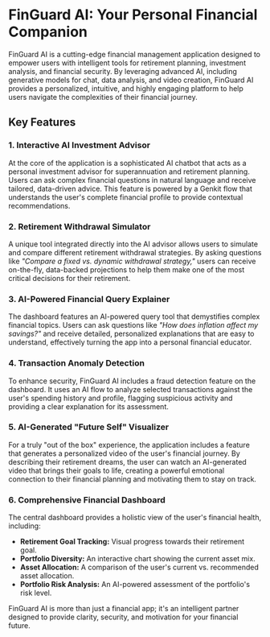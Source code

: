 # FinGuard AI: Your Personal Financial Companion

FinGuard AI is a cutting-edge financial management application designed to empower users with intelligent tools for retirement planning, investment analysis, and financial security. By leveraging advanced AI, including generative models for chat, data analysis, and video creation, FinGuard AI provides a personalized, intuitive, and highly engaging platform to help users navigate the complexities of their financial journey.

## Key Features

### 1. Interactive AI Investment Advisor
At the core of the application is a sophisticated AI chatbot that acts as a personal investment advisor for superannuation and retirement planning. Users can ask complex financial questions in natural language and receive tailored, data-driven advice. This feature is powered by a Genkit flow that understands the user's complete financial profile to provide contextual recommendations.

### 2. Retirement Withdrawal Simulator
A unique tool integrated directly into the AI advisor allows users to simulate and compare different retirement withdrawal strategies. By asking questions like *"Compare a fixed vs. dynamic withdrawal strategy,"* users can receive on-the-fly, data-backed projections to help them make one of the most critical decisions for their retirement.

### 3. AI-Powered Financial Query Explainer
The dashboard features an AI-powered query tool that demystifies complex financial topics. Users can ask questions like *"How does inflation affect my savings?"* and receive detailed, personalized explanations that are easy to understand, effectively turning the app into a personal financial educator.

### 4. Transaction Anomaly Detection
To enhance security, FinGuard AI includes a fraud detection feature on the dashboard. It uses an AI flow to analyze selected transactions against the user's spending history and profile, flagging suspicious activity and providing a clear explanation for its assessment.

### 5. AI-Generated "Future Self" Visualizer
For a truly "out of the box" experience, the application includes a feature that generates a personalized video of the user's financial journey. By describing their retirement dreams, the user can watch an AI-generated video that brings their goals to life, creating a powerful emotional connection to their financial planning and motivating them to stay on track.

### 6. Comprehensive Financial Dashboard
The central dashboard provides a holistic view of the user's financial health, including:
- **Retirement Goal Tracking:** Visual progress towards their retirement goal.
- **Portfolio Diversity:** An interactive chart showing the current asset mix.
- **Asset Allocation:** A comparison of the user's current vs. recommended asset allocation.
- **Portfolio Risk Analysis:** An AI-powered assessment of the portfolio's risk level.

FinGuard AI is more than just a financial app; it's an intelligent partner designed to provide clarity, security, and motivation for your financial future.
